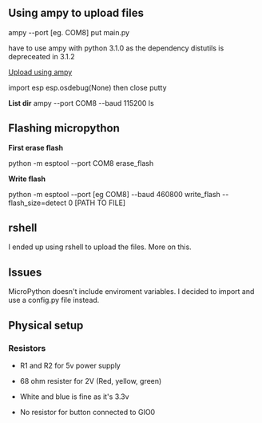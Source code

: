 ## Using ampy to upload files

ampy --port [eg. COM8] put main.py

have to use ampy with python 3.1.0 as the dependency distutils is depreceated in 3.1.2

[Upload using ampy](https://pythonforundergradengineers.com/upload-py-files-to-esp8266-running-micropython.html)

import esp
esp.osdebug(None)
then close putty

**List dir** ampy --port COM8 --baud 115200 ls 

## Flashing micropython

**First erase flash**

python -m esptool --port COM8 erase_flash

**Write flash**

python -m esptool --port [eg COM8] --baud 460800 write_flash --flash_size=detect 0 [PATH TO FILE]

## rshell

I ended up using rshell to upload the files. More on this.

## Issues

MicroPython doesn't include enviroment variables.
I decided to import and use a config.py file instead.

## Physical setup

### Resistors 

* R1 and R2 for 5v power supply

* 68 ohm resister for 2V (Red, yellow, green)

* White and blue is fine as it's 3.3v

* No resistor for button connected to GIO0  
